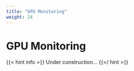 ```yaml
---
title: "GPU Monitoring"
weight: 24
---
```


# GPU Monitoring

{{< hint info >}}
Under construction...
{{</ hint >}}